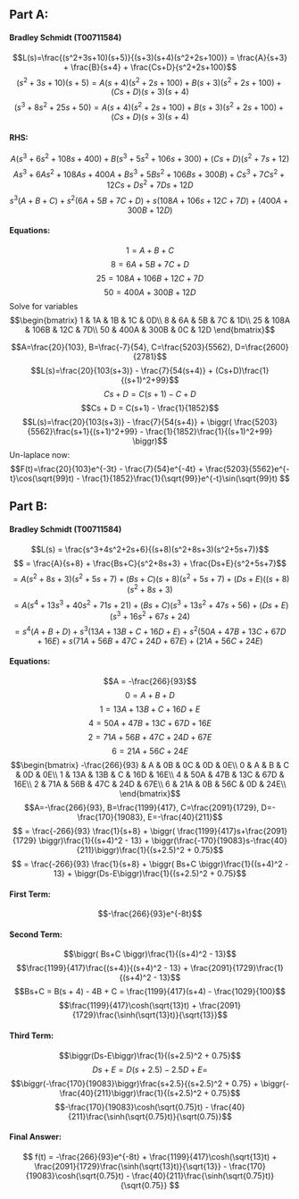 ## Part A:
#### Bradley Schmidt (T00711584)
$$L(s)=\frac{(s^2+3s+10)(s+5)}{(s+3)(s+4)(s^2+2s+100)} = \frac{A}{s+3} + 
\frac{B}{s+4} + \frac{Cs+D}{s^2+2s+100}$$
$$(s^2+3s+10)(s+5) = A(s+4)(s^2+2s+100) + B(s+3)(s^2+2s+100)+ (Cs+D)(s+3)(s+4)$$
$$(s^3+8s^2+25s+50) = A(s+4)(s^2+2s+100) + B(s+3)(s^2+2s+100)+ (Cs+D)(s+3)(s+4)$$
#### RHS:
$$A(s^3+6s^2+108s+400) + B(s^3+5s^2+106s+300)+
(Cs+D)(s^2+7s+12)$$
$$As^3+6As^2+108As+400A + Bs^3+5Bs^2+106Bs+300B) +
Cs^3+7Cs^2+12Cs + Ds^2+7Ds+12D$$
$$s^3(A+B+C) + s^2(6A+5B+7C+D) + s(108A+106s+12C+7D) + (400A+300B+12D)$$
#### Equations:
$$1=A+B+C$$ $$8 = 6A+5B+7C+D$$ $$25=108A+106B+12C+7D$$ $$50=400A+300B+12D$$
Solve for variables 
$$\begin{bmatrix}
1 & 1A & 1B & 1C & 0D\\
8 & 6A & 5B & 7C & 1D\\
25 & 108A & 106B & 12C & 7D\\
50 & 400A & 300B & 0C & 12D
\end{bmatrix}$$

$$A=\frac{20}{103}, B=\frac{-7}{54}, C=\frac{5203}{5562}, D=\frac{2600}{2781}$$
$$L(s)=\frac{20}{103(s+3)} - \frac{7}{54(s+4)} + (Cs+D)\frac{1}{(s+1)^2+99}$$
$$Cs + D = C(s+1) - C + D$$
$$Cs + D = C(s+1) - \frac{1}{1852}$$
$$L(s)=\frac{20}{103(s+3)} - \frac{7}{54(s+4)} + \biggr(
\frac{5203}{5562}\frac{s+1}{(s+1)^2+99} - \frac{1}{1852}\frac{1}{(s+1)^2+99} \biggr)$$
Un-laplace now:
$$F(t)=\frac{20}{103}e^{-3t} - \frac{7}{54}e^{-4t} + 
\frac{5203}{5562}e^{-t}\cos(\sqrt{99}t) - 
\frac{1}{1852}\frac{1}{\sqrt{99}}e^{-t}\sin(\sqrt{99}t) $$


## Part B:
#### Bradley Schmidt (T00711584)
$$L(s) = \frac{s^3+4s^2+2s+6}{(s+8)(s^2+8s+3)(s^2+5s+7)}$$
$$ = \frac{A}{s+8} + \frac{Bs+C}{s^2+8s+3} + \frac{Ds+E}{s^2+5s+7}$$
$$ = {A(s^2+8s+3)(s^2+5s+7)} + (Bs+C)(s+8)(s^2+5s+7) + (Ds+E)((s+8)(s^2+8s+3)$$
$$ = A(s^4 + 13s^3 + 40s^2 + 71s + 21) +
(Bs+C)(s^3 + 13s^2 + 47s + 56) +
(Ds+E)(s^3 + 16s^2 + 67s + 24)$$
$$= s^4(A + B + D) + s^3(13A +13B + C + 16D + E) + s^2(50A + 47B + 13C + 67D + 16E) + s(71A + 56B + 47C + 24D + 67E) + (21A + 56C + 24E)$$
#### Equations:
$$A = -\frac{266}{93}$$
$$0 = A+B+D$$
$$1=13A+13B+C+16D+E$$
$$4=50A+47B+13C+67D+16E$$
$$2 = 71A + 56B + 47C + 24D + 67E$$
$$6 = 21A + 56C + 24E$$
$$\begin{bmatrix}
-\frac{266}{93} & A & 0B & 0C & 0D & 0E\\
0 & A & B & C & 0D & 0E\\
1 & 13A & 13B & C & 16D & 16E\\
4 & 50A & 47B & 13C & 67D & 16E\\
2 & 71A & 56B & 47C & 24D & 67E\\
6 & 21A & 0B & 56C & 0D & 24E\\
\end{bmatrix}$$
$$A=-\frac{266}{93}, B=\frac{1199}{417}, C=\frac{2091}{1729}, D=-\frac{170}{19083}, E=-\frac{40}{211}$$
$$ = \frac{-266}{93} \frac{1}{s+8} + \biggr( \frac{1199}{417}s+\frac{2091}{1729} \biggr)\frac{1}{(s+4)^2 - 13} + 
\biggr(\frac{-170}{19083}s-\frac{40}{211}\biggr)\frac{1}{(s+2.5)^2 + 0.75}$$
$$ = \frac{-266}{93} \frac{1}{s+8} + 
\biggr( Bs+C \biggr)\frac{1}{(s+4)^2 - 13} + 
\biggr(Ds-E\biggr)\frac{1}{(s+2.5)^2 + 0.75}$$
#### First Term:
$$-\frac{266}{93}e^{-8t}$$

#### Second Term:
$$\biggr( Bs+C \biggr)\frac{1}{(s+4)^2 - 13}$$
$$\frac{1199}{417}\frac{(s+4)}{(s+4)^2 - 13} + \frac{2091}{1729}\frac{1}{(s+4)^2 - 13}$$
$$Bs+C = B(s + 4) - 4B + C = \frac{1199}{417}(s+4) - \frac{1029}{100}$$
$$\frac{1199}{417}\cosh(\sqrt{13}t) + \frac{2091}{1729}\frac{\sinh(\sqrt{13}t)}{\sqrt{13}}$$
#### Third Term:
$$\biggr(Ds-E\biggr)\frac{1}{(s+2.5)^2 + 0.75}$$
$$Ds+E = D(s + 2.5) - 2.5D + E = $$
$$\biggr(-\frac{170}{19083}\biggr)\frac{s+2.5}{(s+2.5)^2 + 0.75} + \biggr(-\frac{40}{211}\biggr)\frac{1}{(s+2.5)^2 + 0.75}$$
$$-\frac{170}{19083}\cosh(\sqrt{0.75}t) - \frac{40}{211}\frac{\sinh(\sqrt{0.75}t)}{\sqrt(0.75)}$$
#### Final Answer:

$$ f(t) = 
-\frac{266}{93}e^{-8t} + 
\frac{1199}{417}\cosh(\sqrt{13}t) + \frac{2091}{1729}\frac{\sinh(\sqrt{13}t)}{\sqrt{13}} -
\frac{170}{19083}\cosh(\sqrt{0.75}t) - \frac{40}{211}\frac{\sinh(\sqrt{0.75}t)}{\sqrt{0.75}}
$$
